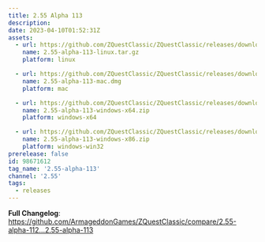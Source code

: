 ```yaml
---
title: 2.55 Alpha 113
description: 
date: 2023-04-10T01:52:31Z
assets: 
  - url: https://github.com/ZQuestClassic/ZQuestClassic/releases/download/2.55-alpha-113/2.55-alpha-113-linux.tar.gz
    name: 2.55-alpha-113-linux.tar.gz
    platform: linux

  - url: https://github.com/ZQuestClassic/ZQuestClassic/releases/download/2.55-alpha-113/2.55-alpha-113-mac.dmg
    name: 2.55-alpha-113-mac.dmg
    platform: mac

  - url: https://github.com/ZQuestClassic/ZQuestClassic/releases/download/2.55-alpha-113/2.55-alpha-113-windows-x64.zip
    name: 2.55-alpha-113-windows-x64.zip
    platform: windows-x64

  - url: https://github.com/ZQuestClassic/ZQuestClassic/releases/download/2.55-alpha-113/2.55-alpha-113-windows-x86.zip
    name: 2.55-alpha-113-windows-x86.zip
    platform: windows-win32
prerelease: false
id: 98671612
tag_name: '2.55-alpha-113'
channel: '2.55'
tags:
  - releases
---
```


**Full Changelog**: https://github.com/ArmageddonGames/ZQuestClassic/compare/2.55-alpha-112...2.55-alpha-113
